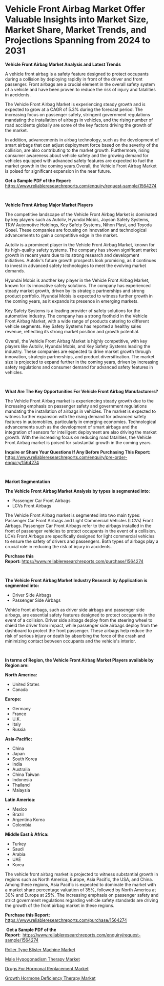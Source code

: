 <p><h1>Vehicle Front Airbag Market Offer Valuable Insights into Market Size, Market Share, Market Trends, and Projections Spanning from 2024 to 2031</h1></p><p><strong>Vehicle Front Airbag Market Analysis and Latest Trends</strong></p>
<p><p>A vehicle front airbag is a safety feature designed to protect occupants during a collision by deploying rapidly in front of the driver and front passenger. Front airbags are a crucial element in the overall safety system of a vehicle and have been proven to reduce the risk of injury and fatalities in accidents.</p><p>The Vehicle Front Airbag Market is experiencing steady growth and is expected to grow at a CAGR of 5.3% during the forecast period. The increasing focus on passenger safety, stringent government regulations mandating the installation of airbags in vehicles, and the rising number of road accidents globally are some of the key factors driving the growth of the market.</p><p>In addition, advancements in airbag technology, such as the development of smart airbags that can adjust deployment force based on the severity of the collision, are also contributing to the market growth. Furthermore, rising consumer awareness about vehicle safety and the growing demand for vehicles equipped with advanced safety features are expected to fuel the market growth in the coming years.Overall, the Vehicle Front Airbag Market is poised for significant expansion in the near future.</p></p>
<p><strong>Get a Sample PDF of the Report:&nbsp;</strong> <a href="https://www.reliableresearchreports.com/enquiry/request-sample/1564274">https://www.reliableresearchreports.com/enquiry/request-sample/1564274</a></p>
<p>&nbsp;</p>
<p><strong>Vehicle Front Airbag Major Market Players</strong></p>
<p><p>The competitive landscape of the Vehicle Front Airbag Market is dominated by key players such as Autoliv, Hyundai Mobis, Joyson Safety Systems, TRW Automotive Holdings, Key Safety Systems, Nihon Plast, and Toyoda Gosei. These companies are focusing on innovation and technological advancements to gain a competitive edge in the market.</p><p>Autoliv is a prominent player in the Vehicle Front Airbag Market, known for its high-quality safety systems. The company has shown significant market growth in recent years due to its strong research and development initiatives. Autoliv's future growth prospects look promising, as it continues to invest in advanced safety technologies to meet the evolving market demands.</p><p>Hyundai Mobis is another key player in the Vehicle Front Airbag Market, known for its innovative safety solutions. The company has experienced steady market growth, driven by its strategic partnerships and strong product portfolio. Hyundai Mobis is expected to witness further growth in the coming years, as it expands its presence in emerging markets.</p><p>Key Safety Systems is a leading provider of safety solutions for the automotive industry. The company has a strong foothold in the Vehicle Front Airbag Market, with a wide range of products catering to different vehicle segments. Key Safety Systems has reported a healthy sales revenue, reflecting its strong market position and growth potential.</p><p>Overall, the Vehicle Front Airbag Market is highly competitive, with key players like Autoliv, Hyundai Mobis, and Key Safety Systems leading the industry. These companies are expected to drive market growth through innovation, strategic partnerships, and product diversification. The market size is projected to expand further in the coming years, driven by increasing safety regulations and consumer demand for advanced safety features in vehicles.</p></p>
<p>&nbsp;</p>
<p><strong>What Are The Key Opportunities For Vehicle Front Airbag Manufacturers?</strong></p>
<p><p>The Vehicle Front Airbag market is experiencing steady growth due to the increasing emphasis on passenger safety and government regulations mandating the installation of airbags in vehicles. The market is expected to witness further expansion with the rising demand for advanced safety features in automobiles, particularly in emerging economies. Technological advancements such as the development of smart airbags and the integration of sensors for intelligent deployment are also driving the market growth. With the increasing focus on reducing road fatalities, the Vehicle Front Airbag market is poised for substantial growth in the coming years.</p></p>
<p><strong>Inquire or Share Your Questions If Any Before Purchasing This Report:</strong> <a href="https://www.reliableresearchreports.com/enquiry/pre-order-enquiry/1564274">https://www.reliableresearchreports.com/enquiry/pre-order-enquiry/1564274</a></p>
<p>&nbsp;</p>
<p><strong>Market Segmentation</strong></p>
<p><strong>The Vehicle Front Airbag Market Analysis by types is segmented into:</strong></p>
<p><ul><li>Passenger Car Front Airbags</li><li>LCVs Front Airbags</li></ul></p>
<p><p>The Vehicle Front Airbag market is segmented into two main types: Passenger Car Front Airbags and Light Commercial Vehicles (LCVs) Front Airbags. Passenger Car Front Airbags refer to the airbags installed in the front of passenger vehicles to protect occupants in the event of a collision. LCVs Front Airbags are specifically designed for light commercial vehicles to ensure the safety of drivers and passengers. Both types of airbags play a crucial role in reducing the risk of injury in accidents.</p></p>
<p><strong>Purchase this Report:&nbsp;</strong><a href="https://www.reliableresearchreports.com/purchase/1564274">https://www.reliableresearchreports.com/purchase/1564274</a></p>
<p>&nbsp;</p>
<p><strong>The Vehicle Front Airbag Market Industry Research by Application is segmented into:</strong></p>
<p><ul><li>Driver Side Airbags</li><li>Passenger Side Airbags</li></ul></p>
<p><p>Vehicle front airbags, such as driver side airbags and passenger side airbags, are essential safety features designed to protect occupants in the event of a collision. Driver side airbags deploy from the steering wheel to shield the driver from impact, while passenger side airbags deploy from the dashboard to protect the front passenger. These airbags help reduce the risk of serious injury or death by absorbing the force of the crash and minimizing contact between occupants and the vehicle's interior.</p></p>
<p>&nbsp;</p>
<p><strong>In terms of Region, the Vehicle Front Airbag Market Players available by Region are:</strong></p>
<p>
    <p> <strong> North America: </strong>
        <ul>
            <li>United States</li>
            <li>Canada</li>
        </ul>
        </p> 
    <p> <strong> Europe: </strong>
        <ul>
            <li>Germany</li>
            <li>France</li>
            <li>U.K.</li>
            <li>Italy</li>
            <li>Russia</li>
        </ul>
        </p> 
    <p> <strong> Asia-Pacific: </strong>
        <ul>
            <li>China</li>
            <li>Japan</li>
            <li>South Korea</li>
            <li>India</li>
            <li>Australia</li>
            <li>China Taiwan</li>
            <li>Indonesia</li>
            <li>Thailand</li>
            <li>Malaysia</li>
        </ul>
        </p> 
    <p> <strong> Latin America: </strong>
        <ul>
            <li>Mexico</li>
            <li>Brazil</li>
            <li>Argentina Korea</li>
            <li>Colombia</li>
        </ul>
        </p> 
    <p> <strong> Middle East & Africa: </strong>
        <ul>
            <li>Turkey</li>
            <li>Saudi</li>
            <li>Arabia</li>
            <li>UAE</li>
            <li>Korea</li>
        </ul>
    </p>
    </p>
<p><p>The vehicle front airbag market is projected to witness substantial growth in regions such as North America, Europe, Asia Pacific, the USA, and China. Among these regions, Asia Pacific is expected to dominate the market with a market share percentage valuation of 35%, followed by North America at 30% and Europe at 25%. The increasing emphasis on passenger safety and strict government regulations regarding vehicle safety standards are driving the growth of the front airbag market in these regions.</p></p>
<p><strong>Purchase this Report: </strong><a href="https://www.reliableresearchreports.com/purchase/1564274">https://www.reliableresearchreports.com/purchase/1564274</a></p>
<p>&nbsp;<strong>Get a Sample PDF of the Report:&nbsp;&nbsp;</strong><a href="https://www.reliableresearchreports.com/enquiry/request-sample/1564274">https://www.reliableresearchreports.com/enquiry/request-sample/1564274</a></p>
<p><strong></strong></p>
<p><p><a href="https://military-diascia-e68.notion.site/Global-Roller-Type-Blister-Machine-Market-Size-and-Market-Trends-Insights-and-Projections-from-2024-e93857e4c19e4f5caf0bf5352d332e29">Roller Type Blister Machine Market</a></p><p><a href="https://view.publitas.com/reportprime-1/male-hypogonadism-therapy-market-size-market-trends-and-growth-outlook-forecasted-for-period-from-2023-to-2030/">Male Hypogonadism Therapy Market</a></p><p><a href="https://view.publitas.com/reportprime-1/drugs-for-hormonal-replacement-market-furnish-information-about-market-size-market-share-market-dynamics-and-projections-spanning-from-2023-to-2030/">Drugs For Hormonal Replacement Market</a></p><p><a href="https://view.publitas.com/reportprime-1/growth-hormone-deficiency-therapy-market-size-focuses-on-market-dynamics-in-depth-analysis-and-future-projections-of-its-market-forecasted-for-period-from-2023-to-2030/">Growth Hormone Deficiency Therapy Market</a></p></p>